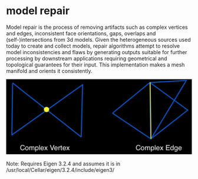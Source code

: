 # model repair 
Model repair is the process of removing artifacts such as complex vertices and edges, inconsistent face orientations, gaps, overlaps and (self-)intersections from 3d models. Given the heterogeneous sources used today to create and collect models, repair algorithms attempt to resolve model inconsistencies and flaws by generating outputs suitable for further processing by downstream applications requiring geometrical and topological guarantees for their input. This implementation makes a mesh manifold and orients it consistently.

![](repair.png)

Note: Requires Eigen 3.2.4 and assumes it is in /usr/local/Cellar/eigen/3.2.4/include/eigen3/

